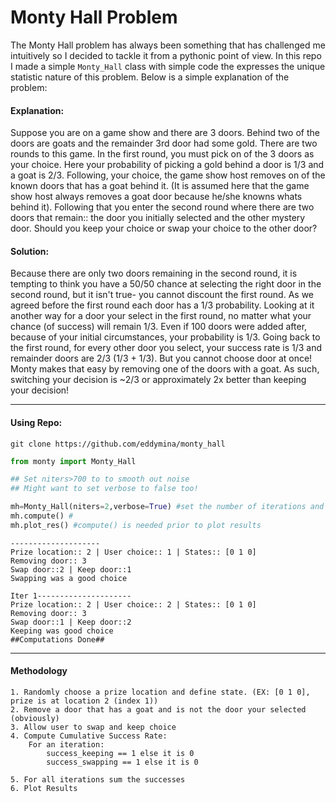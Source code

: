 # Monty Hall Problem 

The Monty Hall problem has always been something that has challenged me intuitively so I decided to tackle it from a pythonic point of view. In this repo I made a simple `Monty_Hall` class with simple code the expresses the unique statistic nature of this problem. Below is a simple explanation of the problem:


#### Explanation:

Suppose you are on a game show and there are 3 doors. Behind two of the doors are goats and the remainder 3rd door had some gold. There are two rounds to this game. In the first round, you must pick on of the 3 doors as your choice. Here your probability of picking a gold behind a door is 1/3 and a goat is 2/3. Following, your choice, the game show host removes on of the known doors that has a goat behind it. (It is assumed here that the game show host always removes a goat door because he/she knowns whats behind it). Following that you enter the second round where there are two doors that remain:: the door you initially selected and the other mystery door. Should you keep your choice or swap your choice to the other door?

#### Solution:

Because there are only two doors remaining in the second round, it is tempting to think you have a 50/50 chance at selecting the right door in the second round, but it isn't true- you cannot discount the first round. As we agreed before the first round each door has a 1/3 probability. Looking at it another way for a door your select in the first round, no matter what your chance (of success) will remain 1/3. Even if 100 doors were added after, because of your initial circumstances, your probability is 1/3. Going back to the first round, for every other door you select, your success rate is 1/3 and remainder doors are 2/3 (1/3 + 1/3). But you cannot choose door at once! Monty makes that easy by removing one of the doors with a goat. As such, switching your decision is ~2/3 or approximately 2x better than keeping your decision!

---

#### Using Repo: 
`git clone https://github.com/eddymina/monty_hall`

```python
from monty import Monty_Hall 

## Set niters>700 to to smooth out noise 
## Might want to set verbose to false too! 

mh=Monty_Hall(niters=2,verbose=True) #set the number of iterations and print results (verbose is False)
mh.compute() #
mh.plot_res() #compute() is needed prior to plot results 
```
```
--------------------
Prize location:: 2 | User choice:: 1 | States:: [0 1 0]
Removing door:: 3
Swap door::2 | Keep door::1
Swapping was a good choice

Iter 1---------------------
Prize location:: 2 | User choice:: 2 | States:: [0 1 0]
Removing door:: 3
Swap door::1 | Keep door::2
Keeping was good choice
##Computations Done##
```
---

#### Methodology 
```
1. Randomly choose a prize location and define state. (EX: [0 1 0], prize is at location 2 (index 1))
2. Remove a door that has a goat and is not the door your selected (obviously)
3. Allow user to swap and keep choice 
4. Compute Cumulative Success Rate:
	For an iteration:	
		success_keeping == 1 else it is 0 
		success_swapping == 1 else it is 0 

5. For all iterations sum the successes
6. Plot Results 
```




